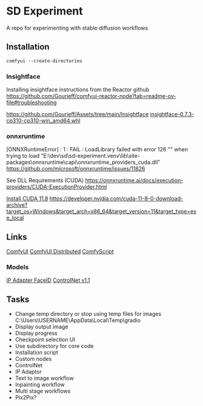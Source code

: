 # SD Experiment

A repo for experimenting with stable diffusion workflows

## Installation

```ps
comfyui --create-directories
```

### Insightface

Installing insightface instructions from the Reactor github
https://github.com/Gourieff/comfyui-reactor-node?tab=readme-ov-file#troubleshooting

https://github.com/Gourieff/Assets/tree/main/Insightface
[insightface-0.7.3-cp310-cp310-win_amd64.whl]()

### onnxruntime

[ONNXRuntimeError] : 1 : FAIL : LoadLibrary failed with error 126 "" when trying to load "E:\dev\sd\sd-experiment\.venv\lib\site-packages\onnxruntime\capi\onnxruntime_providers_cuda.dll"
https://github.com/microsoft/onnxruntime/issues/11826

See DLL Requirements (CUDA)
https://onnxruntime.ai/docs/execution-providers/CUDA-ExecutionProvider.html

[Install CUDA 11.8](https://developer.nvidia.com/cuda-11-8-0-download-archive)
https://developer.nvidia.com/cuda-11-8-0-download-archive?target_os=Windows&target_arch=x86_64&target_version=11&target_type=exe_local

## Links

[ComfyUI](https://github.com/comfyanonymous/ComfyUI)
[ComfyUI Distributed](https://github.com/hiddenswitch/ComfyUI)
[ComfyScript](https://github.com/Chaoses-Ib/ComfyScript)

### Models

[IP Adapter FaceID](https://huggingface.co/h94/IP-Adapter-FaceID)
[ControlNet v1.1](https://huggingface.co/nolanaatama/controlnetv1.1)

## Tasks

- Change temp directory or stop using temp files for images
  C:\Users\USERNAME\AppData\Local\Temp\gradio
- Display output image
- Display progress
- Checkpoint selection UI
- Use subdirectory for core code
- Installation script
- Custom nodes
- ControlNet
- IP Adaptor
- Text to image workflow
- Inpainting workflow
- Multi stage workflows
- Pix2Pix?

##
